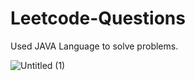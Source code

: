 # Leetcode-Questions
Used JAVA Language to solve problems.

![Untitled (1)](https://github.com/lxmn22nov/Leetcode-Questions/assets/126524753/bd18118d-f78b-4f1c-b1aa-2ec1feead6c6)
